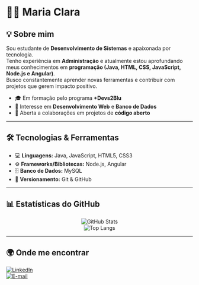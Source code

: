 # 👩‍💻 Maria Clara

## 💡 Sobre mim
Sou estudante de **Desenvolvimento de Sistemas** e apaixonada por tecnologia.  
Tenho experiência em **Administração** e atualmente estou aprofundando meus conhecimentos em **programação (Java, HTML, CSS, JavaScript, Node.js e Angular)**.  
Busco constantemente aprender novas ferramentas e contribuir com projetos que gerem impacto positivo.  

- 🎓 Em formação pelo programa **+Devs2Blu**  
- 🚀 Interesse em **Desenvolvimento Web** e **Banco de Dados**  
- 🤝 Aberta a colaborações em projetos de **código aberto**

---

## 🛠️ Tecnologias & Ferramentas  
- 💻 **Linguagens:** Java, JavaScript, HTML5, CSS3  
- ⚙️ **Frameworks/Bibliotecas:** Node.js, Angular  
- 🗄️ **Banco de Dados:** MySQL  
- 📂 **Versionamento:** Git & GitHub  

---

## 📊 Estatísticas do GitHub  
<div align="center">
  
![GitHub Stats](https://github-readme-stats.vercel.app/api?username=SEU-USUARIO&show_icons=true&theme=tokyonight)  
![Top Langs](https://github-readme-stats.vercel.app/api/top-langs/?username=SEU-USUARIO&layout=compact&theme=tokyonight)  

</div>

---

## 🌍 Onde me encontrar  
[![LinkedIn](https://img.shields.io/badge/LinkedIn-000?style=for-the-badge&logo=linkedin&logoColor=0A66C2)](https://www.linkedin.com/in/maria-clara-mazotti-74071a268/)  
[![E-mail](https://img.shields.io/badge/Email-000?style=for-the-badge&logo=gmail&logoColor=EA4335)](claramazotti@gmail.com)  
